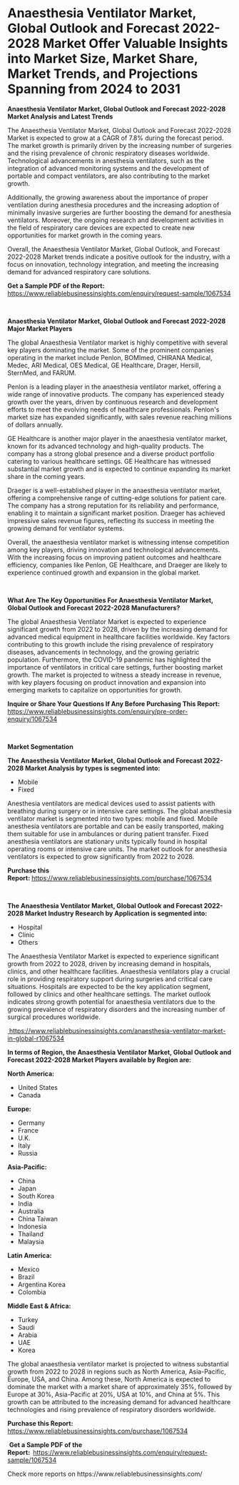 <p><h1>Anaesthesia Ventilator Market, Global Outlook and Forecast 2022-2028 Market Offer Valuable Insights into Market Size, Market Share, Market Trends, and Projections Spanning from 2024 to 2031</h1></p><p><strong>Anaesthesia Ventilator Market, Global Outlook and Forecast 2022-2028 Market Analysis and Latest Trends</strong></p>
<p><p>The Anaesthesia Ventilator Market, Global Outlook and Forecast 2022-2028 Market is expected to grow at a CAGR of 7.8% during the forecast period. The market growth is primarily driven by the increasing number of surgeries and the rising prevalence of chronic respiratory diseases worldwide. Technological advancements in anesthesia ventilators, such as the integration of advanced monitoring systems and the development of portable and compact ventilators, are also contributing to the market growth.</p><p>Additionally, the growing awareness about the importance of proper ventilation during anesthesia procedures and the increasing adoption of minimally invasive surgeries are further boosting the demand for anesthesia ventilators. Moreover, the ongoing research and development activities in the field of respiratory care devices are expected to create new opportunities for market growth in the coming years.</p><p>Overall, the Anaesthesia Ventilator Market, Global Outlook, and Forecast 2022-2028 Market trends indicate a positive outlook for the industry, with a focus on innovation, technology integration, and meeting the increasing demand for advanced respiratory care solutions.</p></p>
<p><strong>Get a Sample PDF of the Report:&nbsp;</strong> <a href="https://www.reliablebusinessinsights.com/enquiry/request-sample/1067534">https://www.reliablebusinessinsights.com/enquiry/request-sample/1067534</a></p>
<p>&nbsp;</p>
<p><strong>Anaesthesia Ventilator Market, Global Outlook and Forecast 2022-2028 Major Market Players</strong></p>
<p><p>The global Anaesthesia Ventilator market is highly competitive with several key players dominating the market. Some of the prominent companies operating in the market include Penlon, BOMImed, CHIRANA Medical, Medec, ARI Medical, OES Medical, GE Healthcare, Drager, Hersill, SternMed, and FARUM.</p><p>Penlon is a leading player in the anaesthesia ventilator market, offering a wide range of innovative products. The company has experienced steady growth over the years, driven by continuous research and development efforts to meet the evolving needs of healthcare professionals. Penlon's market size has expanded significantly, with sales revenue reaching millions of dollars annually.</p><p>GE Healthcare is another major player in the anaesthesia ventilator market, known for its advanced technology and high-quality products. The company has a strong global presence and a diverse product portfolio catering to various healthcare settings. GE Healthcare has witnessed substantial market growth and is expected to continue expanding its market share in the coming years.</p><p>Draeger is a well-established player in the anaesthesia ventilator market, offering a comprehensive range of cutting-edge solutions for patient care. The company has a strong reputation for its reliability and performance, enabling it to maintain a significant market position. Draeger has achieved impressive sales revenue figures, reflecting its success in meeting the growing demand for ventilator systems.</p><p>Overall, the anaesthesia ventilator market is witnessing intense competition among key players, driving innovation and technological advancements. With the increasing focus on improving patient outcomes and healthcare efficiency, companies like Penlon, GE Healthcare, and Draeger are likely to experience continued growth and expansion in the global market.</p></p>
<p>&nbsp;</p>
<p><strong>What Are The Key Opportunities For Anaesthesia Ventilator Market, Global Outlook and Forecast 2022-2028 Manufacturers?</strong></p>
<p><p>The global Anaesthesia Ventilator Market is expected to experience significant growth from 2022 to 2028, driven by the increasing demand for advanced medical equipment in healthcare facilities worldwide. Key factors contributing to this growth include the rising prevalence of respiratory diseases, advancements in technology, and the growing geriatric population. Furthermore, the COVID-19 pandemic has highlighted the importance of ventilators in critical care settings, further boosting market growth. The market is projected to witness a steady increase in revenue, with key players focusing on product innovation and expansion into emerging markets to capitalize on opportunities for growth.</p></p>
<p><strong>Inquire or Share Your Questions If Any Before Purchasing This Report:</strong> <a href="https://www.reliablebusinessinsights.com/enquiry/pre-order-enquiry/1067534">https://www.reliablebusinessinsights.com/enquiry/pre-order-enquiry/1067534</a></p>
<p>&nbsp;</p>
<p><strong>Market Segmentation</strong></p>
<p><strong>The Anaesthesia Ventilator Market, Global Outlook and Forecast 2022-2028 Market Analysis by types is segmented into:</strong></p>
<p><ul><li>Mobile</li><li>Fixed</li></ul></p>
<p><p>Anesthesia ventilators are medical devices used to assist patients with breathing during surgery or in intensive care settings. The global anesthesia ventilator market is segmented into two types: mobile and fixed. Mobile anesthesia ventilators are portable and can be easily transported, making them suitable for use in ambulances or during patient transfer. Fixed anesthesia ventilators are stationary units typically found in hospital operating rooms or intensive care units. The market outlook for anesthesia ventilators is expected to grow significantly from 2022 to 2028.</p></p>
<p><strong>Purchase this Report:&nbsp;</strong><a href="https://www.reliablebusinessinsights.com/purchase/1067534">https://www.reliablebusinessinsights.com/purchase/1067534</a></p>
<p>&nbsp;</p>
<p><strong>The Anaesthesia Ventilator Market, Global Outlook and Forecast 2022-2028 Market Industry Research by Application is segmented into:</strong></p>
<p><ul><li>Hospital</li><li>Clinic</li><li>Others</li></ul></p>
<p><p>The Anaesthesia Ventilator Market is expected to experience significant growth from 2022 to 2028, driven by increasing demand in hospitals, clinics, and other healthcare facilities. Anaesthesia ventilators play a crucial role in providing respiratory support during surgeries and critical care situations. Hospitals are expected to be the key application segment, followed by clinics and other healthcare settings. The market outlook indicates strong growth potential for anaesthesia ventilators due to the growing prevalence of respiratory disorders and the increasing number of surgical procedures worldwide.</p></p>
<p><a href="https://www.reliablebusinessinsights.com/anaesthesia-ventilator-market-in-global-r1067534">&nbsp;https://www.reliablebusinessinsights.com/anaesthesia-ventilator-market-in-global-r1067534</a></p>
<p><strong>In terms of Region, the Anaesthesia Ventilator Market, Global Outlook and Forecast 2022-2028 Market Players available by Region are:</strong></p>
<p>
    <p> <strong> North America: </strong>
        <ul>
            <li>United States</li>
            <li>Canada</li>
        </ul>
        </p> 
    <p> <strong> Europe: </strong>
        <ul>
            <li>Germany</li>
            <li>France</li>
            <li>U.K.</li>
            <li>Italy</li>
            <li>Russia</li>
        </ul>
        </p> 
    <p> <strong> Asia-Pacific: </strong>
        <ul>
            <li>China</li>
            <li>Japan</li>
            <li>South Korea</li>
            <li>India</li>
            <li>Australia</li>
            <li>China Taiwan</li>
            <li>Indonesia</li>
            <li>Thailand</li>
            <li>Malaysia</li>
        </ul>
        </p> 
    <p> <strong> Latin America: </strong>
        <ul>
            <li>Mexico</li>
            <li>Brazil</li>
            <li>Argentina Korea</li>
            <li>Colombia</li>
        </ul>
        </p> 
    <p> <strong> Middle East & Africa: </strong>
        <ul>
            <li>Turkey</li>
            <li>Saudi</li>
            <li>Arabia</li>
            <li>UAE</li>
            <li>Korea</li>
        </ul>
    </p>
    </p>
<p><p>The global anaesthesia ventilator market is projected to witness substantial growth from 2022 to 2028 in regions such as North America, Asia-Pacific, Europe, USA, and China. Among these, North America is expected to dominate the market with a market share of approximately 35%, followed by Europe at 30%, Asia-Pacific at 20%, USA at 10%, and China at 5%. This growth can be attributed to the increasing demand for advanced healthcare technologies and rising prevalence of respiratory disorders worldwide.</p></p>
<p><strong>Purchase this Report: </strong><a href="https://www.reliablebusinessinsights.com/purchase/1067534">https://www.reliablebusinessinsights.com/purchase/1067534</a></p>
<p>&nbsp;<strong>Get a Sample PDF of the Report:&nbsp;&nbsp;</strong><a href="https://www.reliablebusinessinsights.com/enquiry/request-sample/1067534">https://www.reliablebusinessinsights.com/enquiry/request-sample/1067534</a></p>
<p><strong></strong></p>
<p>Check more reports on https://www.reliablebusinessinsights.com/</p>